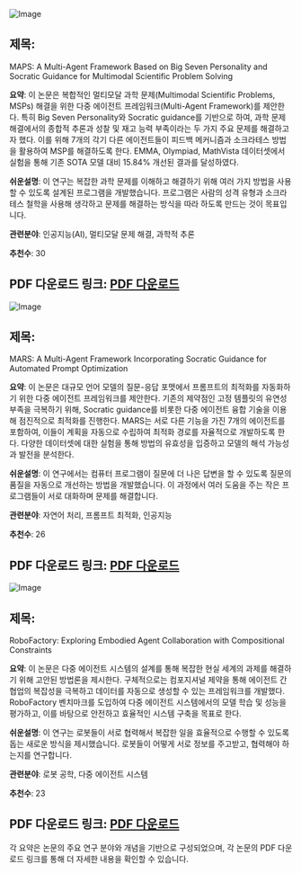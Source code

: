 ![Image](https://cdn-thumbnails.huggingface.co/social-thumbnails/papers/2503.16905.png)
## 제목:
MAPS: A Multi-Agent Framework Based on Big Seven Personality and Socratic Guidance for Multimodal Scientific Problem Solving

**요약**:
이 논문은 복합적인 멀티모달 과학 문제(Multimodal Scientific Problems, MSPs) 해결을 위한 다중 에이전트 프레임워크(Multi-Agent Framework)를 제안한다. 특히 Big Seven Personality와 Socratic guidance를 기반으로 하여, 과학 문제 해결에서의 종합적 추론과 성찰 및 재고 능력 부족이라는 두 가지 주요 문제를 해결하고자 했다. 이를 위해 7개의 각기 다른 에이전트들이 피드백 메커니즘과 소크라테스 방법을 활용하여 MSP를 해결하도록 한다. EMMA, Olympiad, MathVista 데이터셋에서 실험을 통해 기존 SOTA 모델 대비 15.84% 개선된 결과를 달성하였다.

**쉬운설명**:
이 연구는 복잡한 과학 문제를 이해하고 해결하기 위해 여러 가지 방법을 사용할 수 있도록 설계된 프로그램을 개발했습니다. 프로그램은 사람의 성격 유형과 소크라테스 철학을 사용해 생각하고 문제를 해결하는 방식을 따라 하도록 만드는 것이 목표입니다.

**관련분야**:
인공지능(AI), 멀티모달 문제 해결, 과학적 추론

**추천수**:
30

**PDF 다운로드 링크**: [PDF 다운로드](https://arxiv.org/pdf/2503.16905)
---

![Image](https://cdn-thumbnails.huggingface.co/social-thumbnails/papers/2503.16874.png)
## 제목:
MARS: A Multi-Agent Framework Incorporating Socratic Guidance for Automated Prompt Optimization

**요약**:
이 논문은 대규모 언어 모델의 질문-응답 포맷에서 프롬프트의 최적화를 자동화하기 위한 다중 에이전트 프레임워크를 제안한다. 기존의 제약점인 고정 템플릿의 유연성 부족을 극복하기 위해, Socratic guidance를 비롯한 다중 에이전트 융합 기술을 이용해 점진적으로 최적화를 진행한다. MARS는 서로 다른 기능을 가진 7개의 에이전트를 포함하여, 이들이 계획을 자동으로 수립하여 최적화 경로를 자율적으로 개발하도록 한다. 다양한 데이터셋에 대한 실험을 통해 방법의 유효성을 입증하고 모델의 해석 가능성과 발전을 분석한다.

**쉬운설명**:
이 연구에서는 컴퓨터 프로그램이 질문에 더 나은 답변을 할 수 있도록 질문의 품질을 자동으로 개선하는 방법을 개발했습니다. 이 과정에서 여러 도움을 주는 작은 프로그램들이 서로 대화하며 문제를 해결합니다.

**관련분야**:
자연어 처리, 프롬프트 최적화, 인공지능

**추천수**:
26

**PDF 다운로드 링크**: [PDF 다운로드](https://arxiv.org/pdf/2503.16874)
---

![Image](https://cdn-thumbnails.huggingface.co/social-thumbnails/papers/2503.16408.png)
## 제목:
RoboFactory: Exploring Embodied Agent Collaboration with Compositional Constraints

**요약**:
이 논문은 다중 에이전트 시스템의 설계를 통해 복잡한 현실 세계의 과제를 해결하기 위해 고안된 방법론을 제시한다. 구체적으로는 컴포지셔널 제약을 통해 에이전트 간 협업의 복잡성을 극복하고 데이터를 자동으로 생성할 수 있는 프레임워크를 개발했다. RoboFactory 벤치마크를 도입하여 다중 에이전트 시스템에서의 모델 학습 및 성능을 평가하고, 이를 바탕으로 안전하고 효율적인 시스템 구축을 목표로 한다.

**쉬운설명**:
이 연구는 로봇들이 서로 협력해서 복잡한 일을 효율적으로 수행할 수 있도록 돕는 새로운 방식을 제시했습니다. 로봇들이 어떻게 서로 정보를 주고받고, 협력해야 하는지를 연구합니다.

**관련분야**:
로봇 공학, 다중 에이전트 시스템

**추천수**:
23

**PDF 다운로드 링크**: [PDF 다운로드](https://arxiv.org/pdf/2503.16408)
---

각 요약은 논문의 주요 연구 분야와 개념을 기반으로 구성되었으며, 각 논문의 PDF 다운로드 링크를 통해 더 자세한 내용을 확인할 수 있습니다.